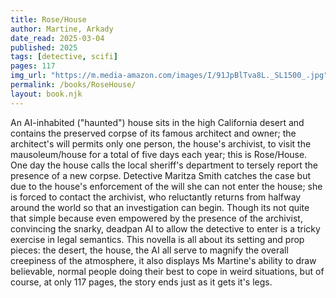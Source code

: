 ```yaml
---
title: Rose/House
author: Martine, Arkady
date_read: 2025-03-04
published: 2025
tags: [detective, scifi]
pages: 117
img_url: "https://m.media-amazon.com/images/I/91JpBlTva8L._SL1500_.jpg"
permalink: /books/RoseHouse/
layout: book.njk
---
```

An AI-inhabited ("haunted") house sits in the high California desert and contains the preserved corpse of its famous architect and owner; the architect's will permits only one person, the house's archivist, to visit the mausoleum/house for a total of five days each year; this is Rose/House.  One day the house calls the local sheriff's department to tersely report the presence of a new corpse.  Detective Maritza Smith catches the case but due to the house's enforcement of the will she can not enter the house; she is forced to contact the archivist, who reluctantly returns from halfway around the world so that an investigation can begin.  Though its not quite that simple because even empowered by the presence of the archivist, convincing the snarky, deadpan AI to allow the detective to enter is a tricky exercise in legal semantics.  This novella is all about its setting and prop pieces: the desert, the house, the AI all serve to magnify the overall creepiness of the atmosphere, it also displays Ms Martine's ability to draw believable, normal people doing their best to cope in weird situations, but of course, at only 117 pages, the story ends just as it gets it's legs.  